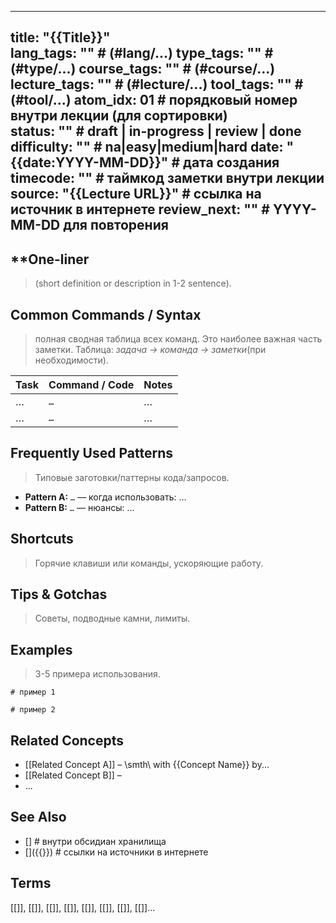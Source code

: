 

---
title: "{{Title}}"  
lang_tags: ""                                      # (#lang/...)
type_tags: ""                                      # (#type/...)
course_tags: ""                                    # (#course/...)
lecture_tags: ""                                   # (#lecture/...)
tool_tags: ""                                          # (#tool/...)
atom_idx: 01                                       # порядковый номер внутри лекции (для сортировки)         
status: ""                                         # draft | in-progress | review | done
difficulty: ""                                     # na|easy|medium|hard
date: "{{date:YYYY-MM-DD}}"                        # дата создания
timecode: ""                                       # таймкод заметки внутри лекции
source: "{{Lecture URL}}"                          # ссылка на источник в интернете
review_next: ""                                    # YYYY-MM-DD для повторения 
---



## **One-liner

> (short definition or description in 1-2 sentence). 

## Common Commands / Syntax
>  полная сводная таблица всех команд. Это наиболее важная часть заметки.
>  Таблица: *задача → команда → заметки*(при необходимости).  

| **Task**                 | **Command / Code**     | **Notes**                  |
|-------------------------|------------------------|----------------------------|
| …                       | `…`                    | …                          |
| …                       | `…`                    | …                          |

## Frequently Used Patterns
>  Типовые заготовки/паттерны кода/запросов. 
- **Pattern A:** `…` — когда использовать: …
- **Pattern B:** `…` — нюансы: …

## Shortcuts
> Горячие клавиши или команды, ускоряющие работу. 


## Tips & Gotchas
>  Советы, подводные камни, лимиты. 


## Examples
>  3-5 примера использования. 
```{{Language}}
# пример 1
````

```
# пример 2
```

## Related Concepts
<!-- Короткие упоминания связанных концептов и как они соотносятся. -->
- \[\[Related Concept A]\] – \\smth\\ with {{Concept Name}} by...
- \[\[Related Concept B\]\] – 
- ...

## See Also
<!-- Ссылки на более глубокие материалы: лекции, внешние статьи, стандарты. БЕЗ **** звездочек. не используй жирный шрифт здесь. -->

- \[\]                                                                        # внутри обсидиан хранилища 
- \[\]({{}})                                                               # ссылки на источники в интернете 
  

## Terms
<!-- Ссылки все термины, которые использовались в этой заметке. БЕЗ **** звездочек. не используй жирный шрифт здесь -->

[[]], [[]], [[]], [[]], [[]], [[]], [[]], [[]]...
